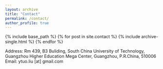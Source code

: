 ```yaml
--- 
layout: archive 
title: "Contact" 
permalink: /contact/ 
author_profile: true 
--- 
```

{% include base_path %} 
{% for post in site.contact %} 
    {% include archive-single.html %} 
{% endfor %}

Address: Rm 439, B3 Buliding, South China University of Technology,<br>
Guangzhou Higher Education Mega Center, Guangzhou, P.R.China, 510006<br>
Email: ytuo.liu [at] gmail.com
